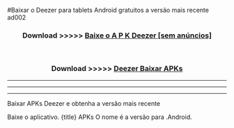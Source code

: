 #Baixar o Deezer   para tablets Android gratuitos a versão mais recente ad002


<div align="center">
<h3>Download >>>>> <a href="https://pt-web.web.app/?pt= Deezer ">Baixe o A P K Deezer  [sem anúncios]</a></h3><br>

<h3>Download >>>>> <a href="https://pt-web.web.app/?pt= Deezer ">Deezer  Baixar APKs</a></h3>
</div>

----------------------------------------------------------

----------------------------------------------------------

----------------------------------------------------------

Baixar APKs Deezer  e obtenha a versão mais recente

Baixe o aplicativo. {title} APKs O nome é a versão para .Android.


